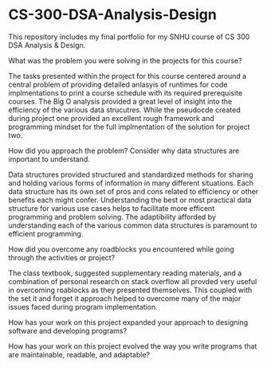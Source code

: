 # CS-300-DSA-Analysis-Design
This repository includes my final portfolio for my SNHU course of CS 300 DSA Analysis &amp; Design.

What was the problem you were solving in the projects for this course?

The tasks presented within the project for this course centered around a central problem of providing detailed anlasyis of runtimes for code implmentations to print a course schedule with its required prerequisite courses. The Big O analysis provided a great level of insight into the efficiency of the various data strucutres. While the pseudocde created during project one provided an excellent rough framework and programming mindset for the full implmentation of the solution for project two.

How did you approach the problem? Consider why data structures are important to understand.

Data structures provided structured and standardized methods for sharing and holding various forms of information in many different situations. Each data structure has its own set of pros and cons related to efficiency or other benefits each might confer. Understanding the best or most practical data structure for various use cases helps to facilitate more efficent programming and problem solving. The adaptibility afforded by understanding each of the various common data structures is paramount to efficient programming.

How did you overcome any roadblocks you encountered while going through the activities or project?

The class textbook, suggested supplementary reading materials, and a combination of personal research on stack overflow all provded very useful in overcoming roablocks as they presented themselves. This coupled with the set it and forget it approach helped to overcome many of the major issues faced during program implementation. 

How has your work on this project expanded your approach to designing software and developing programs?


How has your work on this project evolved the way you write programs that are maintainable, readable, and adaptable?
